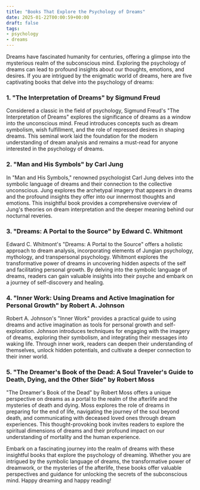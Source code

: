 ```yaml
---
title: "Books That Explore the Psychology of Dreams"
date: 2025-01-22T00:00:59+00:00
draft: false
tags:
- psychology
- dreams
---
```


Dreams have fascinated humanity for centuries, offering a glimpse into the mysterious realm of the subconscious mind. Exploring the psychology of dreams can lead to profound insights about our thoughts, emotions, and desires. If you are intrigued by the enigmatic world of dreams, here are five captivating books that delve into the psychology of dreams:

### 1. "The Interpretation of Dreams" by Sigmund Freud

Considered a classic in the field of psychology, Sigmund Freud's "The Interpretation of Dreams" explores the significance of dreams as a window into the unconscious mind. Freud introduces concepts such as dream symbolism, wish fulfillment, and the role of repressed desires in shaping dreams. This seminal work laid the foundation for the modern understanding of dream analysis and remains a must-read for anyone interested in the psychology of dreams.

### 2. "Man and His Symbols" by Carl Jung

In "Man and His Symbols," renowned psychologist Carl Jung delves into the symbolic language of dreams and their connection to the collective unconscious. Jung explores the archetypal imagery that appears in dreams and the profound insights they offer into our innermost thoughts and emotions. This insightful book provides a comprehensive overview of Jung's theories on dream interpretation and the deeper meaning behind our nocturnal reveries.

### 3. "Dreams: A Portal to the Source" by Edward C. Whitmont

Edward C. Whitmont's "Dreams: A Portal to the Source" offers a holistic approach to dream analysis, incorporating elements of Jungian psychology, mythology, and transpersonal psychology. Whitmont explores the transformative power of dreams in uncovering hidden aspects of the self and facilitating personal growth. By delving into the symbolic language of dreams, readers can gain valuable insights into their psyche and embark on a journey of self-discovery and healing.

### 4. "Inner Work: Using Dreams and Active Imagination for Personal Growth" by Robert A. Johnson

Robert A. Johnson's "Inner Work" provides a practical guide to using dreams and active imagination as tools for personal growth and self-exploration. Johnson introduces techniques for engaging with the imagery of dreams, exploring their symbolism, and integrating their messages into waking life. Through inner work, readers can deepen their understanding of themselves, unlock hidden potentials, and cultivate a deeper connection to their inner world.

### 5. "The Dreamer's Book of the Dead: A Soul Traveler's Guide to Death, Dying, and the Other Side" by Robert Moss

"The Dreamer's Book of the Dead" by Robert Moss offers a unique perspective on dreams as a portal to the realm of the afterlife and the mysteries of death and dying. Moss explores the role of dreams in preparing for the end of life, navigating the journey of the soul beyond death, and communicating with deceased loved ones through dream experiences. This thought-provoking book invites readers to explore the spiritual dimensions of dreams and their profound impact on our understanding of mortality and the human experience.

Embark on a fascinating journey into the realm of dreams with these insightful books that explore the psychology of dreaming. Whether you are intrigued by the symbolic language of dreams, the transformative power of dreamwork, or the mysteries of the afterlife, these books offer valuable perspectives and guidance for unlocking the secrets of the subconscious mind. Happy dreaming and happy reading!